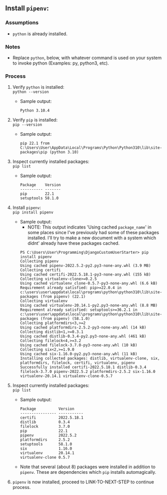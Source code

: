 ## Install `pipenv`:  

### Assumptions

* `python` is already installed.

### Notes

* Replace `python`, below, with whatever command is used on your system to invoke python (Examples: py, python3, etc).

### Process

1. Verify `python` is installed:  
`python --version`
    * Sample output:  
        ```
        Python 3.10.4
        ```

1. Verify `pip` is installed:  
`pip --version`
    * Sample output:
        ```
        pip 22.1 from C:\Users\User\AppData\Local\Programs\Python\Python310\lib\site-packages\pip (python 3.10)
        ```

1. Inspect currently installed packages:  
`pip list`
    * Sample output:  
        ```
        Package    Version
        ---------- -------
        pip        22.1
        setuptools 58.1.0
        ```

1. Install `pipenv`:  
`pip install pipenv`
    * Sample output:
        * NOTE: This output indicates 'Using cached `package_name`' in some places since I've previously had some of these packages installed. I'll try to make a new document with a system which didnt' already have these packages cached.
        ```
        PS C:\Users\User\Programming\DjangoCustomUserStarter> pip install pipenv
        Collecting pipenv
        Using cached pipenv-2022.5.2-py2.py3-none-any.whl (3.9 MB)
        Collecting certifi
        Using cached certifi-2022.5.18.1-py3-none-any.whl (155 kB)
        Collecting virtualenv-clone>=0.2.5
        Using cached virtualenv_clone-0.5.7-py3-none-any.whl (6.6 kB)
        Requirement already satisfied: pip>=22.0.4 in c:\users\user\appdata\local\programs\python\python310\lib\site-packages (from pipenv) (22.1)
        Collecting virtualenv
        Using cached virtualenv-20.14.1-py2.py3-none-any.whl (8.8 MB)
        Requirement already satisfied: setuptools>=36.2.1 in c:\users\user\appdata\local\programs\python\python310\lib\site-packages (from pipenv) (58.1.0)
        Collecting platformdirs<3,>=2
        Using cached platformdirs-2.5.2-py3-none-any.whl (14 kB)
        Collecting distlib<1,>=0.3.1
        Using cached distlib-0.3.4-py2.py3-none-any.whl (461 kB)
        Collecting filelock<4,>=3.2
        Using cached filelock-3.7.0-py3-none-any.whl (10 kB)
        Collecting six<2,>=1.9.0
        Using cached six-1.16.0-py2.py3-none-any.whl (11 kB)
        Installing collected packages: distlib, virtualenv-clone, six, platformdirs, filelock, certifi, virtualenv, pipenv
        Successfully installed certifi-2022.5.18.1 distlib-0.3.4 filelock-3.7.0 pipenv-2022.5.2 platformdirs-2.5.2 six-1.16.0 virtualenv-20.14.1 virtualenv-clone-0.5.7
        ```

1. Inspect currently installed packages:  
`pip list`  
    * Sample output:
        ```
        Package          Version
        ---------------- -----------
        certifi          2022.5.18.1
        distlib          0.3.4
        filelock         3.7.0
        pip              22.1
        pipenv           2022.5.2
        platformdirs     2.5.2
        setuptools       58.1.0
        six              1.16.0
        virtualenv       20.14.1
        virtualenv-clone 0.5.7
        ```
    * Note that several (about 8) packages were installed in addition to `pipenv`. These are dependencies which `pip` installs automagically.

1. `pipenv` is now installed, proceed to LINK-TO-NEXT-STEP to continue process.
